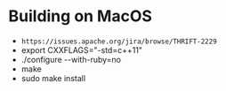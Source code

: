 # Building on MacOS 

* `https://issues.apache.org/jira/browse/THRIFT-2229`
* export CXXFLAGS="-std=c++11" 
* ./configure --with-ruby=no
* make 
* sudo make install 
